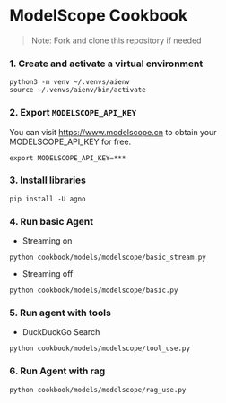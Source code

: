 # ModelScope Cookbook

> Note: Fork and clone this repository if needed

### 1. Create and activate a virtual environment

```shell
python3 -m venv ~/.venvs/aienv
source ~/.venvs/aienv/bin/activate
```

### 2. Export `MODELSCOPE_API_KEY`

You can visit https://www.modelscope.cn to obtain your MODELSCOPE_API_KEY for free.

```shell
export MODELSCOPE_API_KEY=***
```

### 3. Install libraries

```shell
pip install -U agno
```

### 4. Run basic Agent

- Streaming on

```shell
python cookbook/models/modelscope/basic_stream.py
```

- Streaming off

```shell
python cookbook/models/modelscope/basic.py
```

### 5. Run agent with tools

- DuckDuckGo Search

```shell
python cookbook/models/modelscope/tool_use.py
```

### 6. Run Agent with rag

```shell
python cookbook/models/modelscope/rag_use.py
```